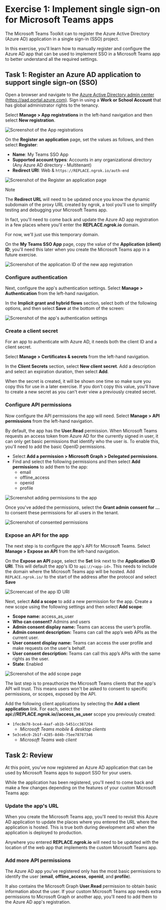 # Exercise 1: Implement single sign-on for Microsoft Teams apps



The Microsoft Teams Toolkit can to register the Azure Active Directory (Azure AD) application in a single sign-in (SSO) project.

In this exercise, you'll learn how to manually register and configure the Azure AD app that can be used to implement SSO in a Microsoft Teams app to better understand all the required settings.

## Task 1: Register an Azure AD application to support single sign-on (SSO)

Open a browser and navigate to the [Azure Active Directory admin center (https://aad.portal.azure.com)](https://aad.portal.azure.com). Sign in using a **Work or School Account** that has global administrator rights to the tenancy.

Select **Manage > App registrations** in the left-hand navigation and then select **New registration**.

![Screenshot of the App registrations](../../Linked_Image_Files/04-08-03-azure-ad-app-registration-01.png)

On the **Register an application** page, set the values as follows, and then select **Register**:

- **Name**: My Teams SSO App
- **Supported account types**: Accounts in any organizational directory (Any Azure AD directory - Multitenant)
- **Redirect URI**: Web & `https://REPLACE.ngrok.io/auth-end`

![Screenshot of the Register an application page](../../Linked_Image_Files/04-08-03-azure-ad-app-registration-02.png)

> [!NOTE]
> The **Redirect URL** will need to be updated once you know the dynamic subdomain of the proxy URL created by ngrok, a tool you'll use to simplify testing and debugging your Microsoft Teams app.
>
> In fact, you'll need to come back and update the Azure AD app registration in a few places where you'll enter the **REPLACE.ngrok.io** domain.
>
> For now, we'll just use this temporary domain.

On the **My Teams SSO App** page, copy the value of the **Application (client) ID**; you'll need this later when you create the Microsoft Teams app in a future exercise.

![Screenshot of the application ID of the new app registration](../../Linked_Image_Files/04-08-03-azure-ad-app-registration-03.png)

### Configure authentication

Next, configure the app's authentication settings. Select **Manage > Authentication** from the left-hand navigation.

In the **Implicit grant and hybrid flows** section, select both of the following options, and then select **Save** at the bottom of the screen:

![Screenshot of the app's authentication settings](../../Linked_Image_Files/04-08-03-azure-ad-app-registration-04.png)

### Create a client secret

For an app to authenticate with Azure AD, it needs both the client ID and a client secret.

Select **Manage > Certificates & secrets** from the left-hand navigation.

In the **Client Secrets** section, select **New client secret**. Add a description and select an expiration duration, then select **Add**.

When the secret is created, it will be shown one time so make sure you copy this for use in a later exercise. If you don't copy this value, you'll have to create a new secret as you can't ever view a previously created secret.

### Configure API permissions

Now configure the API permissions the app will need. Select **Manage > API permissions** from the left-hand navigation.

By default, the app has the **User.Read** permission. When Microsoft Teams requests an access token from Azure AD for the currently signed in user, it can only get basic permissions that identify who the user is. To enable this, you'll need to add the basic OpenID permissions.

- Select **Add a permission > Microsoft Graph > Delegated permissions**.
- Find and select the following permissions and then select **Add permissions** to add them to the app:
  - email
  - offline_access
  - openid
  - profile

![Screenshot adding permissions to the app](../../Linked_Image_Files/04-08-03-azure-ad-app-registration-05.png)

Once you've added the permissions, select the **Grant admin consent for ...** to consent these permissions for all users in the tenant.

![Screenshot of consented permissions](../../Linked_Image_Files/04-08-03-azure-ad-app-registration-06.png)

### Expose an API for the app

The next step is to configure the app's API for Microsoft Teams. Select **Manage > Expose an API** from the left-hand navigation.

On the **Expose an API** page, select the **Set** link next to the **Application ID URI**. This will default the app's ID to `api://<app-id>`. This needs to include the domain where the Microsoft Teams app will be hosted. Add `REPLACE.ngrok.io/` to the start of the address after the protocol and select **Save**

![Screencast of the app ID URI](../../Linked_Image_Files/04-08-03-azure-ad-app-registration-07.png)

Next, select **Add a scope** to add a new permission for the app. Create a new scope using the following settings and then select **Add scope**:

- **Scope name:** access_as_user
- **Who can consent?** Admins and users
- **Admin consent display name:** Teams can access the user’s profile.
- **Admin consent description:** Teams can call the app’s web APIs as the current user.
- **User consent display name:** Teams can access the user profile and make requests on the user's behalf.
- **User consent description:** Teams can call this app’s APIs with the same rights as the user.
- **State**: Enabled

![Screenshot of the add scope page](../../Linked_Image_Files/04-08-03-azure-ad-app-registration-08.png)

The last step is to preauthorize the Microsoft Teams clients that the app's API will trust. This means users won't be asked to consent to specific permissions, or scopes, exposed by the API.

Add the following client applications by selecting the **Add a client application** link. For each, select the **api://REPLACE.ngrok.io/<app-id>/access_as_user** scope you previously created:

- `1fec8e78-bce4-4aaf-ab1b-5451cc387264`
  - *Microsoft Teams mobile & desktop clients*
- `5e3ce6c0-2b1f-4285-8d4b-75ee78787346`
  - *Microsoft Teams web client*


## Task 2: Review

At this point, you've now registered an Azure AD application that can be used by Microsoft Teams apps to support SSO for your users.

While the application has been registered, you'll need to come back and make a few changes depending on the features of your custom Microsoft Teams app:

### Update the app's URL

When you create the Microsoft Teams app, you'll need to revisit this Azure AD application to update the places where you entered the URL where the application is hosted. This is true both during development and when the application is deployed to production.

Anywhere you entered **REPLACE.ngrok.io** will need to be updated with the location of the web app that implements the custom Microsoft Teams app.

### Add more API permissions

The Azure AD app you've registered only has the most basic permissions to identify the user (**email**, **offline_access**, **openid**, and **profile**).

It also contains the Microsoft Graph **User.Read** permission to obtain basic information about the user. If your custom Microsoft Teams app needs extra permissions to Microsoft Graph or another app, you'll need to add them to the Azure AD app's registration.